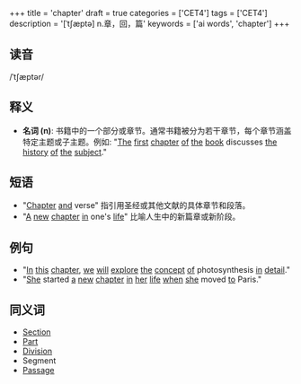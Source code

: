+++
title = 'chapter'
draft = true
categories = ['CET4']
tags = ['CET4']
description = '[ˈt∫æptə] n.章，回，篇'
keywords = ['ai words', 'chapter']
+++

## 读音
/ˈtʃæptər/

## 释义
- **名词 (n)**: 书籍中的一个部分或章节。通常书籍被分为若干章节，每个章节涵盖特定主题或子主题。例如: "[The](/zh/post/the/) [first](/zh/post/first/) [chapter](/zh/post/chapter/) [of](/zh/post/of/) [the](/zh/post/the/) [book](/zh/post/book/) discusses [the](/zh/post/the/) [history](/zh/post/history/) [of](/zh/post/of/) [the](/zh/post/the/) [subject](/zh/post/subject/)."

## 短语
- "[Chapter](/zh/post/chapter/) [and](/zh/post/and/) verse" 指引用圣经或其他文献的具体章节和段落。
- "[A](/zh/post/a/) [new](/zh/post/new/) [chapter](/zh/post/chapter/) [in](/zh/post/in/) one's [life](/zh/post/life/)" 比喻人生中的新篇章或新阶段。

## 例句
- "[In](/zh/post/in/) [this](/zh/post/this/) [chapter](/zh/post/chapter/), [we](/zh/post/we/) [will](/zh/post/will/) [explore](/zh/post/explore/) [the](/zh/post/the/) [concept](/zh/post/concept/) [of](/zh/post/of/) photosynthesis [in](/zh/post/in/) [detail](/zh/post/detail/)."
- "[She](/zh/post/she/) started [a](/zh/post/a/) [new](/zh/post/new/) [chapter](/zh/post/chapter/) [in](/zh/post/in/) [her](/zh/post/her/) [life](/zh/post/life/) [when](/zh/post/when/) [she](/zh/post/she/) moved [to](/zh/post/to/) Paris."

## 同义词
- [Section](/zh/post/section/)
- [Part](/zh/post/part/)
- [Division](/zh/post/division/)
- Segment
- [Passage](/zh/post/passage/)
